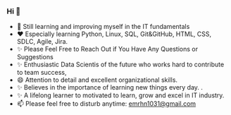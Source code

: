 ### Hi 👋

- 🌱 Still learning and improving myself in the IT fundamentals
- ❤️ Especially learning Python, Linux, SQL, Git&GitHub, HTML, CSS, SDLC, Agile, Jira.
- ✨ Please Feel Free to Reach Out if You Have Any Questions or Suggestions
- ✨ Enthusiastic Data Scientis of the future who works hard to contribute to team success, 
- 😄 Attention to detail and excellent organizational skills. 
- ✨ Believes in the importance of learning new things every day. . 
- ✨ A lifelong learner to motivated to learn, grow and excel in IT industry.
- 📫 Please feel free to disturb anytime: emrhn1031@gmail.com

